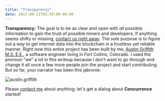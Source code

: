 ```yaml
---
title: "Transparency"
date: 2017-09-21T03:59:00-06:00
---
```


**Transparency:** The goal is to be as clear and open with *all* possible information to gain the trust of possible miners and developers. If anything seems shifty or missing, [contact us right away](/contact). The sole purpose is to figure out a way to get internet data into the blockchain in a trustless yet reliable manner. Right now this entire project has been built by me, <a href="http://austingriffith.com">Austin Griffith M.S. E.E.</a>, a software engineer living in Fort Collins, Colorado. I used the pronoun "we" a lot in this writeup because I don't want to go through and change it all once a few more people join the project and start contributing. But so far, your narrator has been this jabronie:

![austin.griffith](http://s3.amazonaws.com/rqcassets/austin.griffith.png)

Please [contact me](/contact) about anything; let's get a dialog about **Concurrence** started!
